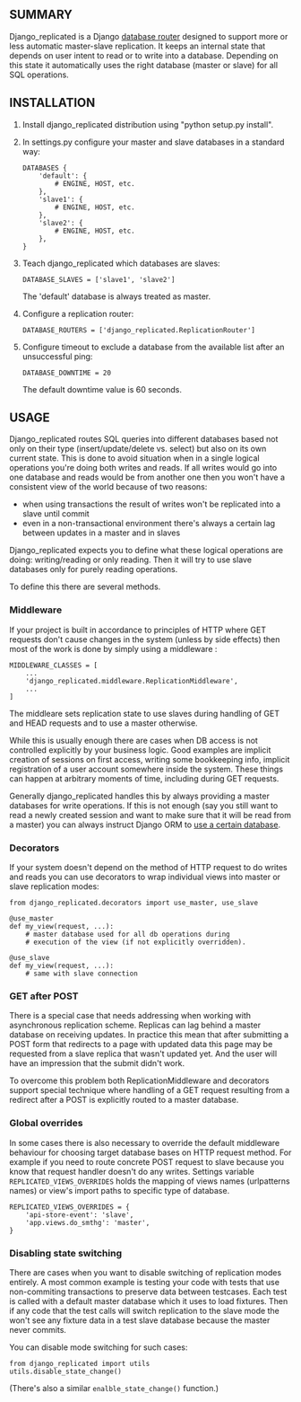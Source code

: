 ## SUMMARY

Django_replicated is a Django [database router][1] designed to support more or
less automatic master-slave replication. It keeps an internal state that
depends on user intent to read or to write into a database. Depending on this
state it automatically uses the right database (master or slave) for all
SQL operations.

[1]: http://docs.djangoproject.com/en/dev/topics/db/multi-db/#topics-db-multi-db-routing


## INSTALLATION

1.  Install django_replicated distribution using "python setup.py install".

2.  In settings.py configure your master and slave databases in a standard way:

        DATABASES {
            'default': {
                # ENGINE, HOST, etc.
            },
            'slave1': {
                # ENGINE, HOST, etc.
            },
            'slave2': {
                # ENGINE, HOST, etc.
            },
        }

3.  Teach django_replicated which databases are slaves:

        DATABASE_SLAVES = ['slave1', 'slave2']

    The 'default' database is always treated as master.

4.  Configure a replication router:

        DATABASE_ROUTERS = ['django_replicated.ReplicationRouter']

5.  Configure timeout to exclude a database from the available list after an
    unsuccessful ping:

        DATABASE_DOWNTIME = 20

    The default downtime value is 60 seconds.


## USAGE

Django_replicated routes SQL queries into different databases based not only on
their type (insert/update/delete vs. select) but also on its own current state.
This is done to avoid situation when in a single logical operations you're
doing both writes and reads. If all writes would go into one database and reads
would be from another one then you won't have a consistent view of the world
because of two reasons:

- when using transactions the result of writes won't be replicated into a slave
  until commit
- even in a non-transactional environment there's always a certain lag between
  updates in a master and in slaves

Django_replicated expects you to define what these logical operations are
doing: writing/reading or only reading. Then it will try to use slave databases
only for purely reading operations.

To define this there are several methods.


### Middleware

If your project is built in accordance to principles of HTTP where GET requests
don't cause changes in the system (unless by side effects) then most of the
work is done by simply using a middleware :

    MIDDLEWARE_CLASSES = [
        ...
        'django_replicated.middleware.ReplicationMiddleware',
        ...
    ]

The middleare sets replication state to use slaves during handling of GET and
HEAD requests and to use a master otherwise.

While this is usually enough there are cases when DB access is not controlled
explicitly by your business logic. Good examples are implicit creation of
sessions on first access, writing some bookkeeping info, implicit registration
of a user account somewhere inside the system. These things can happen at
arbitrary moments of time, including during GET requests.

Generally django_replicated handles this by always providing a master databases
for write operations. If this is not enough (say you still want to read a
newly created session and want to make sure that it will be read from a master)
you can always instruct Django ORM to [use a certain database][2].

[2]: http://docs.djangoproject.com/en/dev/topics/db/multi-db/#manually-selecting-a-database


### Decorators

If your system doesn't depend on the method of HTTP request to do writes and
reads you can use decorators to wrap individual views into master or slave
replication modes:

    from django_replicated.decorators import use_master, use_slave

    @use_master
    def my_view(request, ...):
        # master database used for all db operations during
        # execution of the view (if not explicitly overridden).

    @use_slave
    def my_view(request, ...):
        # same with slave connection


### GET after POST

There is a special case that needs addressing when working with asynchronous
replication scheme. Replicas can lag behind a master database on receiving
updates. In practice this mean that after submitting a POST form that redirects
to a page with updated data this page may be requested from a slave replica
that wasn't updated yet. And the user will have an impression that the submit
didn't work.

To overcome this problem both ReplicationMiddleware and decorators support
special technique where handling of a GET request resulting from a redirect
after a POST is explicitly routed to a master database.

### Global overrides

In some cases there is also necessary to override the default middleware behaviour
for choosing target database bases on HTTP request method. For example if
you need to route concrete POST request to slave because you know that request handler
doesn't do any writes. Settings variable `REPLICATED_VIEWS_OVERRIDES` holds the mapping
of views names (urlpatterns names) or view's import paths to specific type of database.

    REPLICATED_VIEWS_OVERRIDES = {
        'api-store-event': 'slave',
        'app.views.do_smthg': 'master',
    }


### Disabling state switching

There are cases when you want to disable switching of replication modes
entirely. A most common example is testing your code with tests that use
non-commiting transactions to preserve data between testcases. Each test is
called with a default master database which it uses to load fixtures. Then if
any code that the test calls will switch replication to the slave mode the
won't see any fixture data in a test slave database because the master never
commits.

You can disable mode switching for such cases:

    from django_replicated import utils
    utils.disable_state_change()

(There's also a similar `enalble_state_change()` function.)

